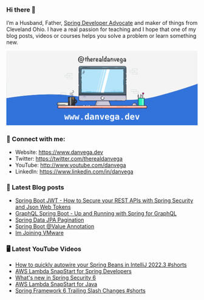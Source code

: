### Hi there 👋

I’m a Husband, Father, [Spring Developer Advocate](https://tanzu.vmware.com/developer/advocates/) and maker of things from Cleveland Ohio. I have a real passion for teaching and I hope that one of my blog posts, videos or courses helps you solve a problem or learn something new.

![Profile Header](./github_profile_header.png)

### 🤝 Connect with me:

- Website: https://www.danvega.dev
- Twitter: https://twitter.com/therealdanvega
- YouTube: http://www.youtube.com/danvega
- LinkedIn: https://www.linkedin.com/in/danvega

### 📝 Latest Blog posts

<!-- BLOG-POST-LIST:START -->
- [Spring Boot JWT - How to Secure your REST APIs with Spring Security and Json Web Tokens](https://www.danvega.dev/blog/2022/09/06/spring-security-jwt)
- [GraphQL Spring Boot - Up and Running with Spring for GraphQL](https://www.danvega.dev/blog/2022/05/17/spring-for-graphql)
- [Spring Data JPA Pagination](https://www.danvega.dev/blog/2022/05/12/spring-data-jpa-pagination)
- [Spring Boot @Value Annotation](https://www.danvega.dev/blog/2022/05/11/spring-boot-value-annotation)
- [Im Joining VMware](https://www.danvega.dev/blog/2022/01/24/im-joining-vmware)
<!-- BLOG-POST-LIST:END -->

### 🖥 Latest YouTube Videos

<!-- YOUTUBE:START -->
- [How to quickly autowire your Spring Beans in IntelliJ 2022.3 #shorts](https://www.youtube.com/watch?v=rF-jY6pKUBQ)
- [AWS Lambda SnapStart for Spring Developers](https://www.youtube.com/watch?v=isS6m6aj_Ak)
- [What&#39;s new in Spring Security 6](https://www.youtube.com/watch?v=TDOHbK39Oxg)
- [AWS Lambda SnapStart for Java](https://www.youtube.com/watch?v=L2oJ-nL-Zfk)
- [Spring Framework 6 Trailing Slash Changes #shorts](https://www.youtube.com/watch?v=C_njlumpFc4)
<!-- YOUTUBE:END -->

